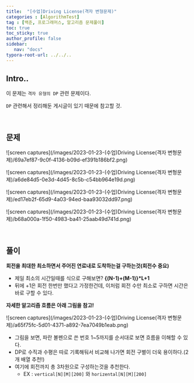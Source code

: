 ```yaml
---
title:  "[수업]Driving License(격자 변형문제)"
categories : [AlgorithmTest]
tag : [백준, 프로그래머스, 알고리즘 문제풀이]
toc: true
toc_sticky: true
author_profile: false
sidebar:
   nav: "docs"
typora-root-url: ../../..
---
```




## Intro..

이 문제는 `격자 유형의 DP` 관련 문제이다.

`DP` 관련해서 정리해둔 게시글이 있기 때문에 참고할 것.

<br>

## 문제

![screen captures](/images/2023-01-23-(수업)Driving License(격자 변형문제)/69a7ef87-9c0f-4136-b09d-ef391b186bf2.png)



![screen captures](/images/2023-01-23-(수업)Driving License(격자 변형문제)/a6de84d5-0e3d-4d45-8c5b-c54bb964e19d.png)



![screen captures](/images/2023-01-23-(수업)Driving License(격자 변형문제)/ed17eb2f-65d9-4a03-94ed-baa93032dd97.png)



![screen captures](/images/2023-01-23-(수업)Driving License(격자 변형문제)/b68a000a-1f50-4983-ba41-25aab49d741d.png)

<br>

## 풀이

**회전을 최대한 최소하면서 주어진 연료내로 도착하는걸 구하는것(회전수 중요)**

* 제일 최소의 시간일때를 식으로 구해보면? **{(N-1)+(M-1)}\*L+1**  
* 뒤에 +1은 회전 한번만 했다고 가정한건데, 이처럼 회전 수만 최소로 구하면 시간은 바로 구할 수 있다.



**자세한 알고리즘 흐름은 아래 그림을 참고!**

![screen captures](/images/2023-01-23-(수업)Driving License(격자 변형문제)/a65f75fc-5d01-4371-a892-7ea7049b1eab.png)

* 그림을 보면, 파란 볼펜으로 쓴 번호 1~5까지를 순서대로 보면 흐름을 이해할 수 있다.
* DP로 수직과 수평은 따로 기록해둬서 비교해 나가면 회전 구별이 더욱 용이하다.(2개 배열 추천!)
* 여기에 회전까지 총 3차원으로 구성하는것을 추천한다.
  * EX : `vertical[N][M][200]` 와 `horizental[N][M][200]` 
